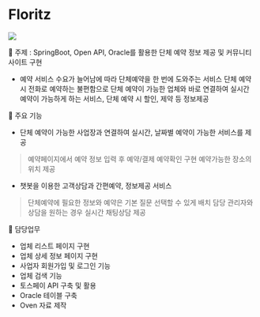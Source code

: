 # Floritz
<img src="https://capsule-render.vercel.app/api?type=venom&color=auto&height=300&section=header&text=Floritz%20단체예약&fontSize=90" />

 주제 : SpringBoot, Open API, Oracle를 활용한 단체 예약 정보 제공 및 커뮤니티 사이트 구현
- 예약 서비스 수요가 늘어남에 따라 단체예약을 한 번에 도와주는 서비스 단체 
 예약 시 전화로 예약하는 불편함으로 단체 예약이 가능한 업체와 바로 연결하여
 실시간 예약이 가능하게 하는 서비스, 단체 예약 시 할인, 제약 등 정보제공


 주요 기능 
- 단체 예약이 가능한 사업장과 연결하여 실시간, 날짜별 예약이 가능한 서비스를
 제공
 > 예약페이지에서 예약 정보 입력 후 예약/결제 예약확인 구현
 > 예약가능한 장소의 위치 제공
- 챗봇을 이용한 고객상담과 간편예약, 정보제공 서비스
 > 단체예약에 필요한 정보와 예약은 기본 질문 선택할 수 있게 배치 
 > 담당 관리자와 상담을 원하는 경우 실시간 채팅상담 제공 

 담당업무
- 업체 리스트 페이지 구현
- 업체 상세 정보 페이지 구현
- 사업자 회원가입 및 로그인 기능
- 업체 검색 기능
- 토스페이 API 구축 및 활용
- Oracle 테이블 구축
- Oven 자료 제작


